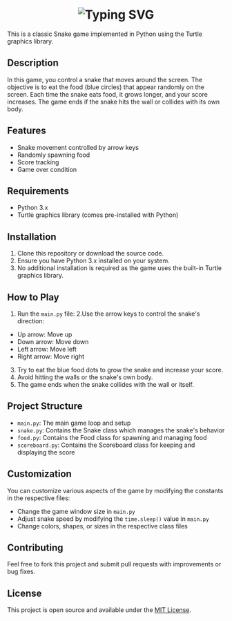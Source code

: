 <h1 align="center">
  <img src="https://readme-typing-svg.demolab.com?font=Press+Start+2P&size=28&duration=3000&pause=1000&color=00FF00&center=true&vCenter=true&width=580&height=50&lines=Classic+Snake+Game;Eat+%F0%9F%9F%A2+Grow+%F0%9F%90%8D+Score+%F0%9F%8F%86" alt="Typing SVG" />
</h1>

This is a classic Snake game implemented in Python using the Turtle graphics library.

## Description

In this game, you control a snake that moves around the screen. The objective is to eat the food (blue circles) that appear randomly on the screen. Each time the snake eats food, it grows longer, and your score increases. The game ends if the snake hits the wall or collides with its own body.

## Features

- Snake movement controlled by arrow keys
- Randomly spawning food
- Score tracking
- Game over condition

## Requirements

- Python 3.x
- Turtle graphics library (comes pre-installed with Python)

## Installation

1. Clone this repository or download the source code.
2. Ensure you have Python 3.x installed on your system.
3. No additional installation is required as the game uses the built-in Turtle graphics library.

## How to Play

1. Run the `main.py` file:
2.Use the arrow keys to control the snake's direction:
- Up arrow: Move up
- Down arrow: Move down
- Left arrow: Move left
- Right arrow: Move right
3. Try to eat the blue food dots to grow the snake and increase your score.
4. Avoid hitting the walls or the snake's own body.
5. The game ends when the snake collides with the wall or itself.

## Project Structure

- `main.py`: The main game loop and setup
- `snake.py`: Contains the Snake class which manages the snake's behavior
- `food.py`: Contains the Food class for spawning and managing food
- `scoreboard.py`: Contains the Scoreboard class for keeping and displaying the score

## Customization

You can customize various aspects of the game by modifying the constants in the respective files:

- Change the game window size in `main.py`
- Adjust snake speed by modifying the `time.sleep()` value in `main.py`
- Change colors, shapes, or sizes in the respective class files

## Contributing

Feel free to fork this project and submit pull requests with improvements or bug fixes.

## License

This project is open source and available under the [MIT License](LICENSE).
